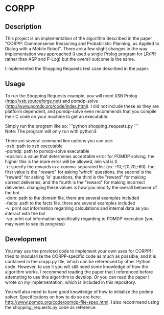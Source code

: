 # CORPP
## Description
This project is an implementation of the algorithm described in the paper "CORPP: Commonsense Reasoning and Probabilistic Planning, as Applied to Dialog with a Mobile Robot". There are a few slight changes in the way implementation was approached (I used a single Prolog program for LR/PR rather than ASP and P-Log) but the overall outcome is the same.

I implemented the Shopping Requests test case described in the paper.

## Usage
To run the Shopping Requests example, you will need XSB Prolog (http://xsb.sourceforge.net) and pomdp-solve (http://www.pomdp.org/code/index.html). I did not include these as they are platform dependent, and pomdp-solve even recommends that you compile their C code on your machine to get an executable.

Simply run the program like so: '''python shopping_requests.py <options>'''  
Note: The program will only run with python3

There are several command line options you can use:  
-xsb: path to xsb executable  
-pomdp: path to pomdp-solve executable  
-epsilon: a value that determines acceptable error for POMDP solving, the higher this is the more error will be allowed, min val is 0  
-r: specify the rewards in a comma-separated list (ex: -10,-20,70,-60). the first value is the "reward" for asking 'which' questions, the second is the "reward" for asking 'is' questions, the third is the "reward" for making correct deliveries, and the fourth is the "reward" for making incorrect deliveries. changing these values is how you modify the overall behavior of the bot  
-dom: path to the domain file. there are several examples included  
-facts: path to the facts file. there are several examples included  
-v: print out information regarding calculations and internal data as you interact with the bot  
-vp: print out information specifically regarding to POMDP execution (you may want to see its progress)  


## Development
You may use the provided code to implement your own uses for CORPP! I tried to modularize the CORPP-specific code as much as possible, and it is contained in the corpp.py file, which can be referenced by other Python code. However, to use it you will still need some knowledge of how the algorithm works. I recommend reading the paper that I referenced before attempting to use this algorithm to develop. Or you can read the paper I wrote on my implementation, which is included in this repository.

You will also need to have good knowledge of how to initialize the podmp solver. Specifications on how to do so are here: http://www.pomdp.org/code/pomdp-file-spec.html. I also recommend using the shopping_requests.py code as reference.
